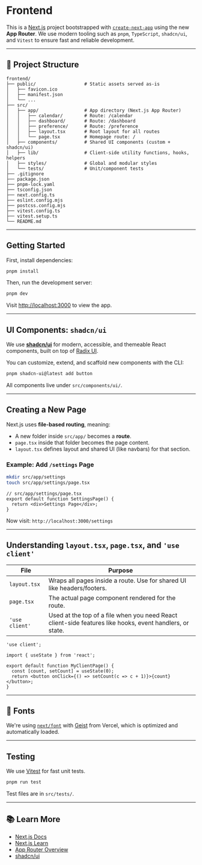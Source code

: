 # Frontend

This is a [Next.js](https://nextjs.org/) project bootstrapped with [`create-next-app`](https://nextjs.org/docs/app/api-reference/cli/create-next-app) using the new **App Router**. We use modern tooling such as `pnpm`, `TypeScript`, `shadcn/ui`, and `Vitest` to ensure fast and reliable development.

---

## 🧭 Project Structure

```
frontend/
├── public/                  # Static assets served as-is
│   ├── favicon.ico
│   ├── manifest.json
│   └── ...
├── src/
│   ├── app/                 # App directory (Next.js App Router)
│   │   ├── calendar/        # Route: /calendar
│   │   ├── dashboard/       # Route: /dashboard
│   │   ├── preference/      # Route: /preference
│   │   ├── layout.tsx       # Root layout for all routes
│   │   └── page.tsx         # Homepage route: /
│   ├── components/          # Shared UI components (custom + shadcn/ui)
│   ├── lib/                 # Client-side utility functions, hooks, helpers
│   ├── styles/              # Global and modular styles
│   └── tests/               # Unit/component tests
├── .gitignore
├── package.json
├── pnpm-lock.yaml
├── tsconfig.json
├── next.config.ts
├── eslint.config.mjs
├── postcss.config.mjs
├── vitest.config.ts
├── vitest.setup.ts
└── README.md
```

---

## Getting Started

First, install dependencies:

```bash
pnpm install
```

Then, run the development server:

```bash
pnpm dev
```

Visit [http://localhost:3000](http://localhost:3000) to view the app.

---

## UI Components: `shadcn/ui`

We use [**shadcn/ui**](https://ui.shadcn.com) for modern, accessible, and themeable React components, built on top of [Radix UI](https://www.radix-ui.com/).

You can customize, extend, and scaffold new components with the CLI:

```bash
pnpm shadcn-ui@latest add button
```

All components live under `src/components/ui/`.

---

## Creating a New Page

Next.js uses **file-based routing**, meaning:

- A new folder inside `src/app/` becomes a **route**.
- `page.tsx` inside that folder becomes the page content.
- `layout.tsx` defines layout and shared UI (like navbars) for that section.

### Example: Add `/settings` Page

```bash
mkdir src/app/settings
touch src/app/settings/page.tsx
```

```tsx
// src/app/settings/page.tsx
export default function SettingsPage() {
  return <div>Settings Page</div>;
}
```

Now visit: `http://localhost:3000/settings`

---

## Understanding `layout.tsx`, `page.tsx`, and `'use client'`

| File         | Purpose                                                                 |
|--------------|-------------------------------------------------------------------------|
| `layout.tsx` | Wraps all pages inside a route. Use for shared UI like headers/footers. |
| `page.tsx`   | The actual page component rendered for the route.                       |
| `'use client'` | Used at the top of a file when you need React client-side features like hooks, event handlers, or state. |

```tsx
'use client';

import { useState } from 'react';

export default function MyClientPage() {
  const [count, setCount] = useState(0);
  return <button onClick={() => setCount(c => c + 1)}>{count}</button>;
}
```

---

## 🎨 Fonts

We're using [`next/font`](https://nextjs.org/docs/app/building-your-application/optimizing/fonts) with [Geist](https://vercel.com/font) from Vercel, which is optimized and automatically loaded.

---

## Testing

We use [Vitest](https://vitest.dev/) for fast unit tests.

```bash
pnpm run test
```

Test files are in `src/tests/`.

---

## 📚 Learn More

- [Next.js Docs](https://nextjs.org/docs)
- [Next.js Learn](https://nextjs.org/learn)
- [App Router Overview](https://nextjs.org/docs/app/building-your-application/routing)
- [shadcn/ui](https://ui.shadcn.com/docs)
